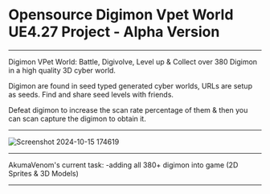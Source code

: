 # Opensource Digimon Vpet World UE4.27 Project - Alpha Version

-------------------------------------

Digimon VPet World: Battle, Digivolve, Level up & Collect over 380 Digimon in a high quality 3D cyber world.

Digimon are found in seed typed generated cyber worlds, URLs are setup as seeds. Find and share seed levels with friends.

Defeat digimon to increase the scan rate percentage of them & then you can scan capture the digimon to obtain it.

-------------------------------------

![Screenshot 2024-10-15 174619](https://github.com/user-attachments/assets/4bbddbae-7ba1-43ca-a9d8-cced64294468)


-------------------------------------

AkumaVenom's current task:
-adding all 380+ digimon into game (2D Sprites & 3D Models)

-------------------------------------

